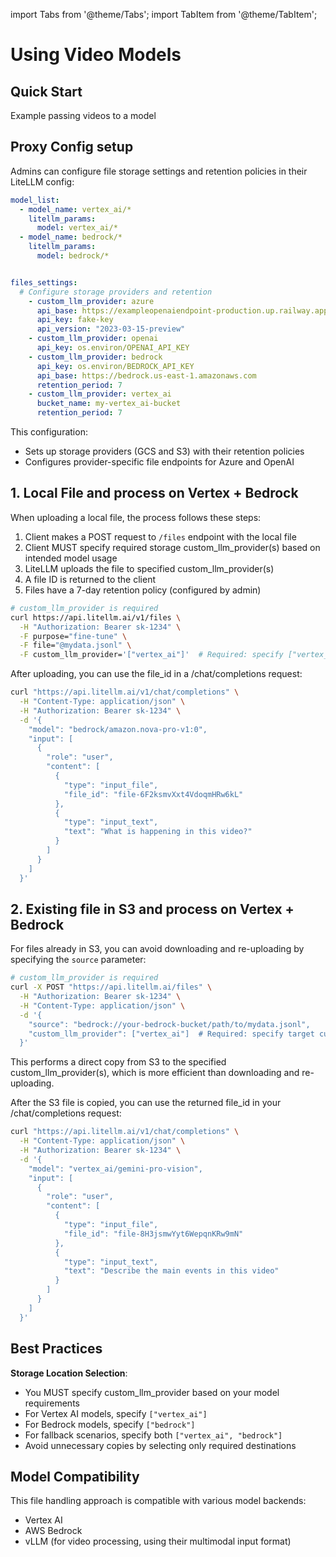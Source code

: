 import Tabs from '@theme/Tabs';
import TabItem from '@theme/TabItem';

# Using Video Models

## Quick Start
Example passing videos to a model 


## Proxy Config setup

Admins can configure file storage settings and retention policies in their LiteLLM config:

```yaml
model_list: 
  - model_name: vertex_ai/*
    litellm_params:
      model: vertex_ai/*
  - model_name: bedrock/*
    litellm_params:
      model: bedrock/*


files_settings:
  # Configure storage providers and retention  
    - custom_llm_provider: azure
      api_base: https://exampleopenaiendpoint-production.up.railway.app
      api_key: fake-key
      api_version: "2023-03-15-preview"
    - custom_llm_provider: openai
      api_key: os.environ/OPENAI_API_KEY
    - custom_llm_provider: bedrock
      api_key: os.environ/BEDROCK_API_KEY
      api_base: https://bedrock.us-east-1.amazonaws.com
      retention_period: 7
    - custom_llm_provider: vertex_ai
      bucket_name: my-vertex_ai-bucket
      retention_period: 7
```

This configuration:
- Sets up storage providers (GCS and S3) with their retention policies
- Configures provider-specific file endpoints for Azure and OpenAI

## 1. Local File and process on Vertex + Bedrock 

When uploading a local file, the process follows these steps:

1. Client makes a POST request to `/files` endpoint with the local file
2. Client MUST specify required storage custom_llm_provider(s) based on intended model usage
3. LiteLLM uploads the file to specified custom_llm_provider(s)
4. A file ID is returned to the client
5. Files have a 7-day retention policy (configured by admin)

```bash
# custom_llm_provider is required
curl https://api.litellm.ai/v1/files \
  -H "Authorization: Bearer sk-1234" \
  -F purpose="fine-tune" \
  -F file="@mydata.jsonl" \
  -F custom_llm_provider='["vertex_ai"]'  # Required: specify ["vertex_ai"], ["bedrock"], or ["vertex_ai", "bedrock"]
```


After uploading, you can use the file_id in a /chat/completions request:

```bash
curl "https://api.litellm.ai/v1/chat/completions" \
  -H "Content-Type: application/json" \
  -H "Authorization: Bearer sk-1234" \
  -d '{
    "model": "bedrock/amazon.nova-pro-v1:0",
    "input": [
      {
        "role": "user",
        "content": [
          {
            "type": "input_file",
            "file_id": "file-6F2ksmvXxt4VdoqmHRw6kL"
          },
          {
            "type": "input_text",
            "text": "What is happening in this video?"
          }
        ]
      }
    ]
  }'
```

## 2. Existing file in S3 and process on Vertex + Bedrock 

For files already in S3, you can avoid downloading and re-uploading by specifying the `source` parameter:

```bash
# custom_llm_provider is required
curl -X POST "https://api.litellm.ai/files" \
  -H "Authorization: Bearer sk-1234" \
  -H "Content-Type: application/json" \
  -d '{
    "source": "bedrock://your-bedrock-bucket/path/to/mydata.jsonl",
    "custom_llm_provider": ["vertex_ai"]  # Required: specify target custom_llm_provider
  }'
```

This performs a direct copy from S3 to the specified custom_llm_provider(s), which is more efficient than downloading and re-uploading.

After the S3 file is copied, you can use the returned file_id in your /chat/completions request:

```bash
curl "https://api.litellm.ai/v1/chat/completions" \
  -H "Content-Type: application/json" \
  -H "Authorization: Bearer sk-1234" \
  -d '{
    "model": "vertex_ai/gemini-pro-vision",
    "input": [
      {
        "role": "user",
        "content": [
          {
            "type": "input_file",
            "file_id": "file-8H3jsmwYyt6WepqnKRw9mN"
          },
          {
            "type": "input_text",
            "text": "Describe the main events in this video"
          }
        ]
      }
    ]
  }'
```


## Best Practices

**Storage Location Selection**: 
   - You MUST specify custom_llm_provider based on your model requirements
   - For Vertex AI models, specify `["vertex_ai"]`
   - For Bedrock models, specify `["bedrock"]`
   - For fallback scenarios, specify both `["vertex_ai", "bedrock"]`
   - Avoid unnecessary copies by selecting only required destinations
## Model Compatibility

This file handling approach is compatible with various model backends:
- Vertex AI
- AWS Bedrock
- vLLM (for video processing, using their multimodal input format)

